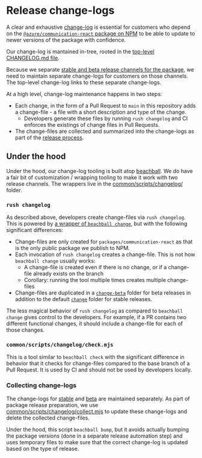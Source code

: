 # Release change-logs

A clear and exhaustive [change-log](https://en.wikipedia.org/wiki/Changelog) is essential for customers who depend on the [`@azure/communication-react` package on NPM](https://www.npmjs.com/package/@azure/communication-react) to be able to update to newer versions of the package with confidence.

Our change-log is mantained in-tree, rooted in the [top-level CHANGELOG.md file](../../CHANGELOG.md).

Because we separate [stable and beta release channels for the package](./beta-only-features.md), we need to maintain separate change-logs for customers on those channels. The top-level change-log links to these separate change-logs.

At a high level, change-log maintenance happens in two steps:

- Each change, in the form of a Pull Request to `main` in this repository adds a change-file - a file with a short description and type of the change.
  - Developers generate these files by running `rush changelog` and CI enforces the existings of change files in Pull Requests.
- The change-files are collected and summarized into the change-logs as part of the [release process](../releases/creating-a-release.md).

## Under the hood

Under the hood, our change-log tooling is built atop [beachball](https://microsoft.github.io/beachball/overview/getting-started.html). We do have a fair bit of customization / wrapping tooling to make it work with two release channels. The wrappers live in the [common/scripts/changelog/](../../common/scripts/changelog/) folder.

### `rush changelog`

As described above, developers create change-files via `rush changelog`. This is powered by [a wrapper of `beachball change`](../../common/scripts/changelog/change.mjs), but with the following significant differences:

- Change-files are only created for `packages/communication-react` as that is the only public package we publish to NPM.
- Each invocation of `rush changelog` creates a change-file. This is not how `beachball change` usually works:
  - A change-file is created even if there is no change, or if a change-file already exists on the branch
  - Corollary: running the tool multiple times creates multiple change-files
- Change-files are duplicated in a [`change-beta`](../../change-beta) folder for beta releases in addition to the default [`change`](../../change) folder for stable releases.

The less magical behavior of `rush changelog` as compared to `beachball change` gives control to the developers. For example, if a PR contains two different functional changes, it should include a change-file for each of those changes.

### `common/scripts/changelog/check.mjs`

This is a tool similar to `beachball check` with the significant difference in behavior that it checks for change-files compared to the base branch of a Pull Request. It is used by CI and should not be used by developers locally.

### Collecting change-logs

The change-logs for [stable](../../packages/communication-react/CHANGELOG.stable.md) and [beta](../../packages/communication-react/CHANGELOG.beta.md) are maintained separately. As part of package release preparation, we use [common/scripts/changelog/collect.mjs](../../common/scripts/changelog/collect.mjs) to update these change-logs and delete the collected change-files.

Under the hood, this script `beachball bump`, but it avoids actually bumping the package versions (done in a separate release automation step) and uses temporary files to make sure that the correct change-log is updated based on the type of release.
